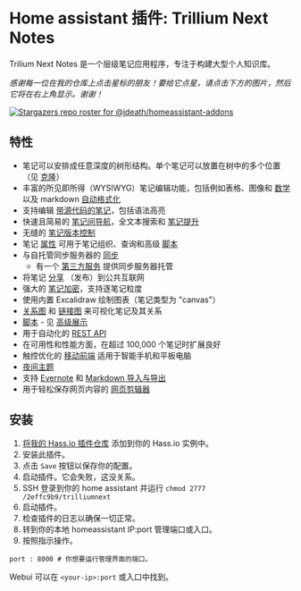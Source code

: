 # Home assistant 插件: Trillium Next Notes
Trilium Next Notes 是一个层级笔记应用程序，专注于构建大型个人知识库。

_感谢每一位在我的仓库上点击星标的朋友！要给它点星，请点击下方的图片，然后它将在右上角显示。谢谢！_

[![Stargazers repo roster for @jdeath/homeassistant-addons](https://reporoster.com/stars/jdeath/homeassistant-addons)](https://github.com/jdeath/homeassistant-addons/stargazers)

## 特性

* 笔记可以安排成任意深度的树形结构。单个笔记可以放置在树中的多个位置（见 [克隆](https://triliumnext.github.io/Docs/Wiki/cloning-notes)）
* 丰富的所见即所得（WYSIWYG）笔记编辑功能，包括例如表格、图像和 [数学](https://triliumnext.github.io/Docs/Wiki/text-notes) 以及 markdown [自动格式化](https://triliumnext.github.io/Docs/Wiki/text-notes#autoformat)
* 支持编辑 [带源代码的笔记](https://triliumnext.github.io/Docs/Wiki/code-notes)，包括语法高亮
* 快速且简易的 [笔记间导航](https://triliumnext.github.io/Docs/Wiki/note-navigation)，全文本搜索和 [笔记提升](https://triliumnext.github.io/Docs/Wiki/note-hoisting)
* 无缝的 [笔记版本控制](https://triliumnext.github.io/Docs/Wiki/note-revisions)
* 笔记 [属性](https://triliumnext.github.io/Docs/Wiki/attributes) 可用于笔记组织、查询和高级 [脚本](https://triliumnext.github.io/Docs/Wiki/scripts)
* 与自托管同步服务器的 [同步](https://triliumnext.github.io/Docs/Wiki/synchronization)
  * 有一个 [第三方服务](https://trilium.cc/paid-hosting) 提供同步服务器托管
* 将笔记 [分享](https://triliumnext.github.io/Docs/Wiki/sharing) （发布）到公共互联网
* 强大的 [笔记加密](https://triliumnext.github.io/Docs/Wiki/protected-notes)，支持逐笔记粒度
* 使用内置 Excalidraw 绘制图表（笔记类型为 "canvas"）
* [关系图](https://triliumnext.github.io/Docs/Wiki/relation-map) 和 [链接图](https://triliumnext.github.io/Docs/Wiki/link-map) 来可视化笔记及其关系
* [脚本](https://triliumnext.github.io/Docs/Wiki/scripts) - 见 [高级展示](https://triliumnext.github.io/Docs/Wiki/advanced-showcases)
* 用于自动化的 [REST API](https://triliumnext.github.io/Docs/Wiki/etapi)
* 在可用性和性能方面，在超过 100,000 个笔记时扩展良好
* 触控优化的 [移动前端](https://triliumnext.github.io/Docs/Wiki/mobile-frontend) 适用于智能手机和平板电脑
* [夜间主题](https://triliumnext.github.io/Docs/Wiki/themes)
* 支持 [Evernote](https://triliumnext.github.io/Docs/Wiki/evernote-import) 和 [Markdown 导入与导出](https://triliumnext.github.io/Docs/Wiki/markdown)
* 用于轻松保存网页内容的 [网页剪辑器](https://triliumnext.github.io/Docs/Wiki/web-clipper)

## 安装

1. [将我的 Hass.io 插件仓库][repository] 添加到你的 Hass.io 实例中。
1. 安装此插件。
1. 点击 `Save` 按钮以保存你的配置。
1. 启动插件。它会失败，这没关系。
1. SSH 登录到你的 home assistant 并运行 `chmod 2777 /2effc9b9/trilliumnext`
1. 启动插件。
1. 检查插件的日志以确保一切正常。
1. 转到你的本地 homeassistant IP:port 管理端口或入口。
1. 按照指示操作。

```
port : 8000 # 你想要运行管理界面的端口。
```

Webui 可以在 `<your-ip>:port` 或入口中找到。

[repository]: https://github.com/jdeath/homeassistant-addons